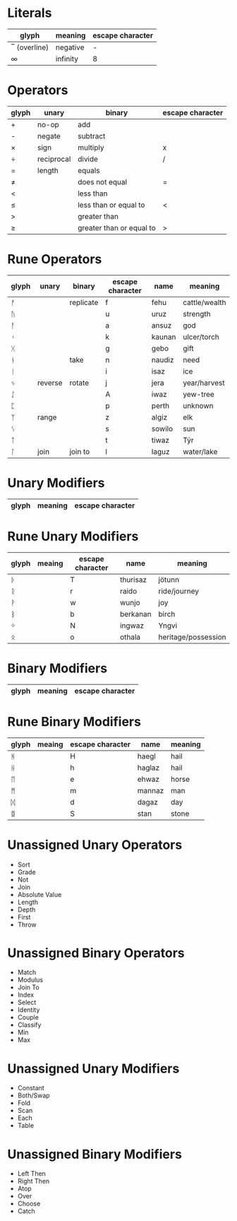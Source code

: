 # Literals

| glyph        | meaning  | escape character |
| ------------ | -------- | ---------------- |
| ‾ (overline) | negative | -                |
| ∞            | infinity | 8                |

# Operators

| glyph | unary      | binary                    | escape character |
| ----- | ---------- | ------------------------- | ---------------- |
| +     | no-op      | add                       |                  |
| -     | negate     | subtract                  |                  |
| ×     | sign       | multiply                  | x                |
| ÷     | reciprocal | divide                    | /                |
| =     | length     | equals                    |                  |
| ≠     |            | does not equal            | =                |
| <     |            | less than                 |                  |
| ≤     |            | less than or equal to     | <                |
| >     |            | greater than              |                  |
| ≥     |            | greater than  or equal to | >                |

# Rune Operators

| glyph | unary   | binary    | escape character | name   | meaning       |
| ----- | ------- | --------- | ---------------- | ------ | ------------- |
| ᚠ     |         | replicate | f                | fehu   | cattle/wealth |
| ᚢ     |         |           | u                | uruz   | strength      |
| ᚨ     |         |           | a                | ansuz  | god           |
| ᚲ     |         |           | k                | kaunan | ulcer/torch   |
| ᚷ     |         |           | g                | gebo   | gift          |
| ᚾ     |         | take      | n                | naudiz | need          |
| ᛁ     |         |           | i                | isaz   | ice           |
| ᛃ     | reverse | rotate    | j                | jera   | year/harvest  |
| ᛇ     |         |           | A                | iwaz   | yew-tree      |
| ᛈ     |         |           | p                | perth  | unknown       |
| ᛉ     | range   |           | z                | algiz  | elk           |
| ᛊ     |         |           | s                | sowilo | sun           |
| ᛏ     |         |           | t                | tiwaz  | Týr           |
| ᛚ     | join    | join to   | l                | laguz  | water/lake    |

# Unary Modifiers

| glyph | meaning | escape character |
| ----- | ------- | ---------------- |

# Rune Unary Modifiers

| glyph | meaing | escape character | name     | meaning             |
| ----- | ------ | ---------------- | -------- | ------------------- |
| ᚦ     |        | T                | thurisaz | jötunn              |
| ᚱ     |        | r                | raido    | ride/journey        |
| ᚹ     |        | w                | wunjo    | joy                 |
| ᛒ     |        | b                | berkanan | birch               |
| ᛜ     |        | N                | ingwaz   | Yngvi               |
| ᛟ     |        | o                | othala   | heritage/possession |

# Binary Modifiers

| glyph | meaning | escape character |
| ----- | ------- | ---------------- |

# Rune Binary Modifiers

| glyph | meaing | escape character | name   | meaning |
| ----- | ------ | ---------------- | ------ | ------- |
| ᚻ     |        | H                | haegl  | hail    |
| ᚺ     |        | h                | haglaz | hail    |
| ᛖ     |        | e                | ehwaz  | horse   |
| ᛗ     |        | m                | mannaz | man     |
| ᛞ     |        | d                | dagaz  | day     |
| ᛥ     |        | S                | stan   | stone   |

# Unassigned Unary Operators
- Sort
- Grade
- Not
- Join
- Absolute Value
- Length
- Depth
- First
- Throw

# Unassigned Binary Operators
- Match
- Modulus
- Join To
- Index
- Select
- Identity
- Couple
- Classify
- Min
- Max

# Unassigned Unary Modifiers
- Constant
- Both/Swap
- Fold
- Scan
- Each
- Table

# Unassigned Binary Modifiers
- Left Then
- Right Then
- Atop
- Over
- Choose
- Catch